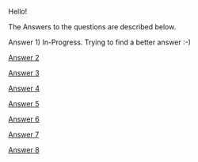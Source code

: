 Hello!

The Answers to the questions are described below.

Answer 1) In-Progress. Trying to find a better answer :-)

[Answer 2](BSTDataModel.scala)

[Answer 3](BSTDatamodel.md)

[Answer 4](BST-Traversal-Type-Analysis.md)

[Answer 5](Java-OutOfMemoryAnalysis.md)

[Answer 6](NoSQL-Analysis.md)

[Answer 7](HardwareSoftware.md)

[Answer 8](jwt.md)
